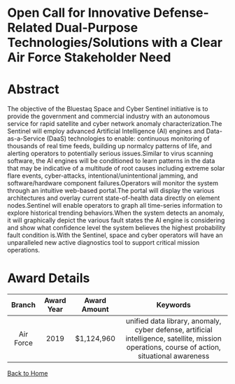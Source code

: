 
Open Call for Innovative Defense-Related Dual-Purpose Technologies/Solutions with a Clear Air Force Stakeholder Need
====================================================================================================================

# Abstract


The objective of the Bluestaq Space and Cyber Sentinel initiative is to provide the government and commercial industry with an autonomous service for rapid satellite and cyber network anomaly characterization.The Sentinel will employ advanced Artificial Intelligence (AI) engines and Data-as-a-Service (DaaS) technologies to enable: continuous monitoring of thousands of real time feeds, building up normalcy patterns of life, and alerting operators to potentially serious issues.Similar to virus scanning software, the AI engines will be conditioned to learn patterns in the data that may be indicative of a multitude of root causes including extreme solar flare events, cyber-attacks, intentional/unintentional jamming, and software/hardware component failures.Operators will monitor the system through an intuitive web-based portal.The portal will display the various architectures and overlay current state-of-health data directly on element nodes.Sentinel will enable operators to graph all time-series information to explore historical trending behaviors.When the system detects an anomaly, it will graphically depict the various fault states the AI engine is considering and show what confidence level the system believes the highest probability fault condition is.With the Sentinel, space and cyber operators will have an unparalleled new active diagnostics tool to support critical mission operations.  

# Award Details

|Branch|Award Year|Award Amount|Keywords|
| :---: | :---: | :---: | :---: |
|Air Force|2019|$1,124,960|unified data library, anomaly, cyber defense, artificial intelligence, satellite, mission operations, course of action, situational awareness|
  
  


[Back to Home](https://github.com/chrischow/dod_sbir_awards#29)